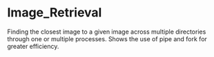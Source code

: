 # Image_Retrieval
Finding the closest image to a given image across multiple directories through one or multiple processes. Shows the use of pipe and fork for greater efficiency.
